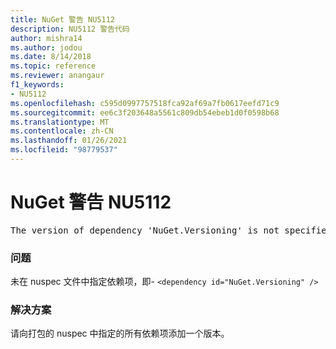 ```yaml
---
title: NuGet 警告 NU5112
description: NU5112 警告代码
author: mishra14
ms.author: jodou
ms.date: 8/14/2018
ms.topic: reference
ms.reviewer: anangaur
f1_keywords:
- NU5112
ms.openlocfilehash: c595d0997757518fca92af69a7fb0617eefd71c9
ms.sourcegitcommit: ee6c3f203648a5561c809db54ebeb1d0f0598b68
ms.translationtype: MT
ms.contentlocale: zh-CN
ms.lasthandoff: 01/26/2021
ms.locfileid: "98779537"
---
```

# <a name="nuget-warning-nu5112"></a>NuGet 警告 NU5112
<pre>The version of dependency 'NuGet.Versioning' is not specified. Specify the version of dependency and rebuild your package.</pre>

### <a name="issue"></a>问题

未在 nuspec 文件中指定依赖项，即- `<dependency id="NuGet.Versioning" />`


### <a name="solution"></a>解决方案

请向打包的 nuspec 中指定的所有依赖项添加一个版本。

